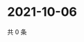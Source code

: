 # 2021-10-06

共 0 条

<!-- BEGIN WEIBO -->
<!-- 最后更新时间 Wed Oct 06 2021 13:07:50 GMT+0800 (China Standard Time) -->

<!-- END WEIBO -->
